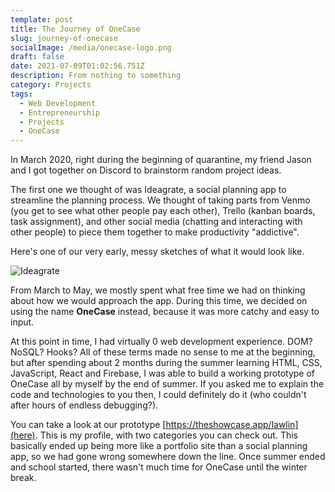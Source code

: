 ```yaml
---
template: post
title: The Journey of OneCase
slug: journey-of-onecase
socialImage: /media/onecase-logo.png
draft: false
date: 2021-07-09T01:02:56.751Z
description: From nothing to something
category: Projects
tags:
  - Web Development
  - Entrepreneurship
  - Projects
  - OneCase
---
```

In March 2020, right during the beginning of quarantine, my friend Jason and I got together on Discord to brainstorm random project ideas.


The first one we thought of was Ideagrate, a social planning app to streamline the planning process. We thought of taking parts from Venmo (you get to see what other people pay each other), Trello (kanban boards, task assignment), and other social media (chatting and interacting with other people) to piece them together to make productivity "addictive".

Here's one of our very early, messy sketches of what it would look like.


![Ideagrate](/media/ideagrate.PNG)



From March to May, we mostly spent what free time we had on thinking about how we would approach the app. During this time, we decided on using the name **OneCase** instead, because it was more catchy and easy to input.



At this point in time, I had virtually 0 web development experience. DOM? NoSQL? Hooks? All of these terms made no sense to me at the beginning, but after spending about 2 months during the summer learning HTML, CSS, JavaScript, React and Firebase, I was able to build a working prototype of OneCase all by myself by the end of summer. If you asked me to explain the code and technologies to you then, I could definitely do it (who couldn't after hours of endless debugging?). 



You can take a look at our prototype [https://theshowcase.app/lawlin](here). This is my profile, with two categories you can check out. This basically ended up being more like a portfolio site than a social planning app, so we had gone wrong somewhere down the line. Once summer ended and school started, there wasn't much time for OneCase until the winter break.
